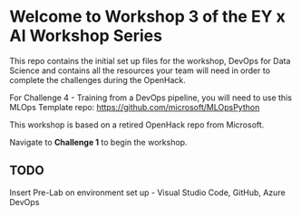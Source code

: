 # Welcome to Workshop 3 of the EY x AI Workshop Series

This repo contains the initial set up files for the workshop, DevOps for Data Science and contains all the resources your team will need in order to complete the challenges during the OpenHack.

For Challenge 4 - Training from a DevOps pipeline, you will need to use this MLOps Template repo: https://github.com/microsoft/MLOpsPython 

This workshop is based on a retired OpenHack repo from Microsoft.

Navigate to **Challenge 1** to begin the workshop.

## TODO
Insert Pre-Lab on environment set up - Visual Studio Code, GitHub, Azure DevOps